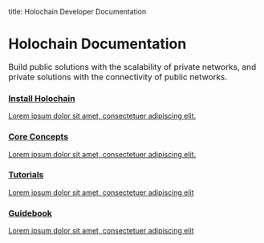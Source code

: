 title: Holochain Developer Documentation

# Holochain Documentation

<span style="font-size: 1rem;">Build public solutions with the scalability of private networks, and private solutions with the connectivity of public networks.</span>

<div class="h-tile-container">
	<div class="h-tile tile-install">
		<a href="../install/">
			<h3>Install Holochain</h3>
			<p>Lorem ipsum dolor sit amet, consectetuer adipiscing elit.</p>
		</a>
	</div>
	<div class="h-tile tile-concepts">
		<a href="../concepts/introduction">
			<h3>Core Concepts</h3>
			<p>Lorem ipsum dolor sit amet, consectetuer adipiscing elit.</p>
		</a>
	</div>
	<div class="h-tile tile-tutorials">
		<a href="../tutorials/coreconcepts/hello_holo">
			<h3>Tutorials</h3>
			<p>Lorem ipsum dolor sit amet, consectetuer adipiscing elit</p>
		</a>
	</div>
	<div class="h-tile tile-guidebook">
		<a href="../guide/welcome">
			<h3>Guidebook</h3>
			<p>Lorem ipsum dolor sit amet, consectetuer adipiscing elit</p>
		</a>
	</div>
</div> 